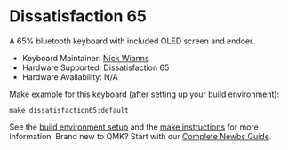 # Dissatisfaction 65

A 65% bluetooth keyboard with included OLED screen and endoer.

* Keyboard Maintainer: [Nick Wianns](https://github.com/Nicell)
* Hardware Supported: Dissatisfaction 65
* Hardware Availability: N/A

Make example for this keyboard (after setting up your build environment):

    make dissatisfaction65:default

See the [build environment setup](https://docs.qmk.fm/#/getting_started_build_tools) and the [make instructions](https://docs.qmk.fm/#/getting_started_make_guide) for more information. Brand new to QMK? Start with our [Complete Newbs Guide](https://docs.qmk.fm/#/newbs).
